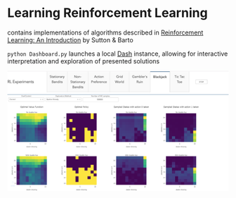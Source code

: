 # Learning Reinforcement Learning


contains implementations of algorithms described in [Reinforcement Learning: An Introduction](http://www.incompleteideas.net/book/the-book-2nd.html) by Sutton &amp; Barto

`python Dashboard.py` launches a local [Dash](https://plot.ly/products/dash/) instance, allowing for interactive interpretation and exploration of presented solutions

![blackjack](https://github.com/konichuvak/rl_experiments/blob/master/blackjack.png)


